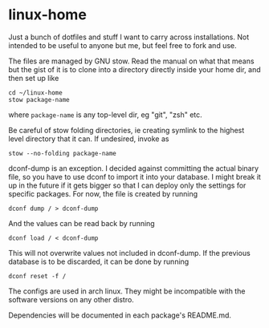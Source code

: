 # linux-home

Just a bunch of dotfiles and stuff I want to carry across installations. Not
intended to be useful to anyone but me, but feel free to fork and use.

The files are managed by GNU stow. Read the manual on what that means but the
gist of it is to clone into a directory directly inside your home dir, and then
set up like

    cd ~/linux-home
    stow package-name

where `package-name` is any top-level dir, eg "git", "zsh" etc.

Be careful of stow folding directories, ie creating symlink to the highest level
directory that it can. If undesired, invoke as

    stow --no-folding package-name

dconf-dump is an exception. I decided against committing the actual binary file,
so you have to use dconf to import it into your database. I might break it up
in the future if it gets bigger so that I can deploy only the settings for
specific packages. For now, the file is created by running

    dconf dump / > dconf-dump

And the values can be read back by running

    dconf load / < dconf-dump

This will not overwrite values not included in dconf-dump. If the previous
database is to be discarded, it can be done by running

    dconf reset -f /

The configs are used in arch linux. They might be incompatible with the software
versions on any other distro.

Dependencies will be documented in each package's README.md.
